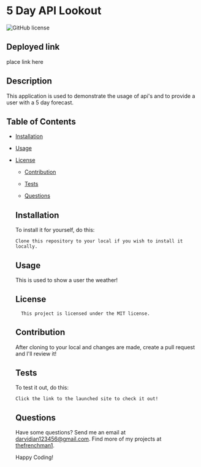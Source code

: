 # 5 Day API Lookout
  ![GitHub license](https://img.shields.io/badge/license-MIT-blue.svg)

  ## Deployed link

  place link here
  
  ## Description
  
  This application is used to demonstrate the usage of api's and to provide a user with a 5 day forecast.
  
  ## Table of Contents
  
  * [Installation](#installation)
  
  * [Usage](#usage)
  
* [License](#license)

  * [Contribution](#contribution)
  
  * [Tests](#tests)
  
  * [Questions](#questions)
  
  
  ## Installation
  To install it for yourself, do this: 
  ```
  Clone this repository to your local if you wish to install it locally.
  ```
  
  ## Usage 
  
  This is used to show a user the weather!
  
  ## License
        This project is licensed under the MIT license.
  
  ## Contribution 
  
  After cloning to your local and changes are made, create a pull request and I'll review it!
  
  ## Tests 
  
  To test it out, do this: 
  
  ```
  Click the link to the launched site to check it out!
  ```
  
  
  ## Questions 
  
  Have some questions? Send me an email at darvidian123456@gmail.com. Find more of my projects at [thefrenchman1](https://github.com/thefrenchman1/).
  
  Happy Coding! 
